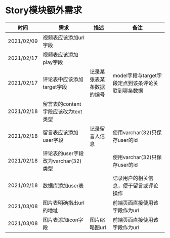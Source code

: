 # Story模块额外需求
| 时间 | 需求 | 描述 | 备注 |
| --- | --- | --- | --- |
| 2021/02/09 | 视频表应该添加url字段| | |
| 2021/02/17 | 视频表应该添加play字段| | |
| 2021/02/17 | 评论表中应该添加target字段 | 记录某张表某条数据的编号 | model字段与target字段定点到该条评论关联到哪条数据 |
| 2021/02/18 | 留言表的content字段应该改为text类型| | |
| 2021/02/18 | 留言表应该添加user字段 | 记录留言人信息 | 使用varchar(32)只保存user的id |
| 2021/02/18 | 评论表的user字段改为varchar(32)类型 |  | 使用varchar(32)只保存user的id | 
| 2021/02/18 | 数据库添加user表 |  | 记录用户的相关信息，便于留言或评论操作 | 
| 2021/03/08 | 图片表明确指出url的地址 |  | 前端页面直接使用该字段作为url |
| 2021/03/08 | 图片表添加icon字段 | 图片缩略图url | 前端页面直接使用该字段作为url |